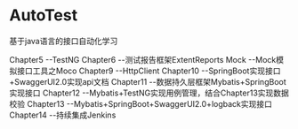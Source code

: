 # AutoTest
基于java语言的接口自动化学习

Chapter5 --TestNG
Chapter6 --测试报告框架ExtentReports
Mock --Mock模拟接口工具之Moco
Chapter9 --HttpClient
Chapter10 --SpringBoot实现接口+SwaggerUI2.0实现api文档
Chapter11 --数据持久层框架Mybatis+SpringBoot实现接口
Chapter12 --Mybatis+TestNG实现用例管理，结合Chapter13实现数据校验
Chapter13 --Mybatis+SpringBoot+SwaggerUI2.0+logback实现接口
Chapter14 --持续集成Jenkins
